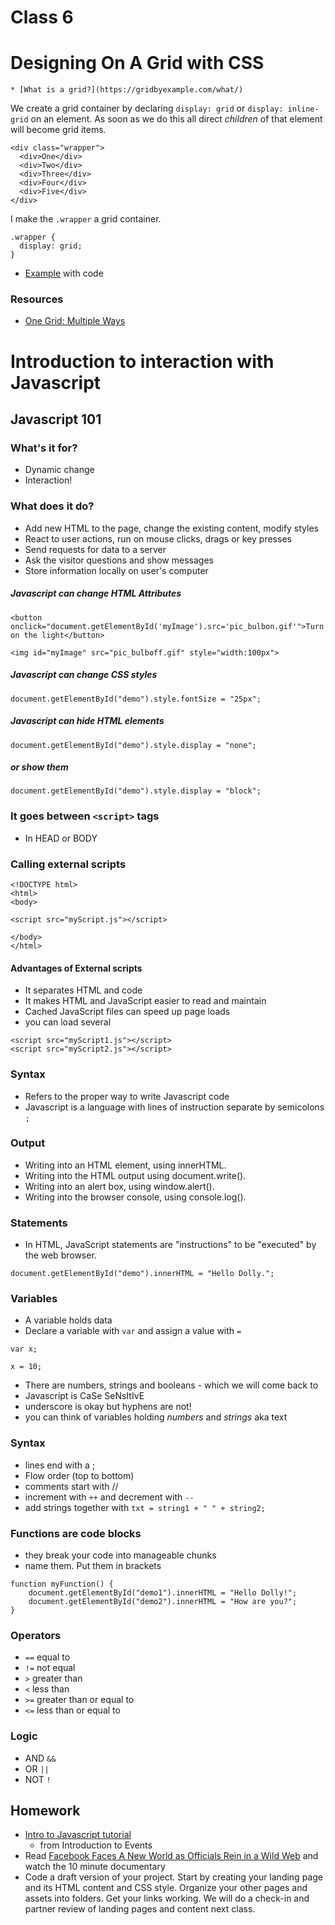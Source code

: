 # Class 6

# Designing On A Grid with CSS
	* [What is a grid?](https://gridbyexample.com/what/)  
	
We create a grid container by declaring ```display: grid``` or ```display: inline-grid``` on an element. As soon as we do this all direct *children* of that element will become grid items.

```
<div class="wrapper">
  <div>One</div>
  <div>Two</div>
  <div>Three</div>
  <div>Four</div>
  <div>Five</div>
</div>
```

I make the ```.wrapper``` a grid container.

```
.wrapper {
  display: grid;
}
```

* [Example](https://gridbyexample.com/examples/example1/) with code

### Resources

* [One Grid: Multiple Ways](https://css-tricks.com/css-grid-one-layout-multiple-ways/)

# Introduction to interaction with Javascript

## Javascript 101

### What's it for?

* Dynamic change
* Interaction!

### What does it do?
* Add new HTML to the page, change the existing content, modify styles
* React to user actions, run on mouse clicks, drags or key presses
* Send requests for data to a server
* Ask the visitor questions and show messages
* Store information locally on user's computer

##### Javascript can change HTML Attributes

```
<button onclick="document.getElementById('myImage').src='pic_bulbon.gif'">Turn on the light</button>

<img id="myImage" src="pic_bulboff.gif" style="width:100px">

```

##### Javascript can change CSS styles

```
document.getElementById("demo").style.fontSize = "25px";
```

##### Javascript can hide HTML elements

```
document.getElementById("demo").style.display = "none";
```

##### or show them

```
document.getElementById("demo").style.display = "block";
```
### It goes between ```<script>``` tags
* In HEAD or BODY

### Calling external scripts

```
<!DOCTYPE html>
<html>
<body>

<script src="myScript.js"></script>

</body>
</html>
```

#### Advantages of External scripts
* It separates HTML and code
* It makes HTML and JavaScript easier to read and maintain
* Cached JavaScript files can speed up page loads
* you can load several

```
<script src="myScript1.js"></script>
<script src="myScript2.js"></script>
```

### Syntax
* Refers to the proper way to write Javascript code
* Javascript is a language with lines of instruction separate by semicolons ```;```

### Output

* Writing into an HTML element, using innerHTML.
* Writing into the HTML output using document.write().
* Writing into an alert box, using window.alert().
* Writing into the browser console, using console.log().


### Statements

* In HTML, JavaScript statements are "instructions" to be "executed" by the web browser.

```
document.getElementById("demo").innerHTML = "Hello Dolly.";
```
### Variables
* A variable holds data
* Declare a variable with ```var``` and assign a value with ```=```

```
var x;

x = 10;
```

* There are numbers, strings and booleans - which we will come back to
* Javascript is CaSe SeNsItIvE
* underscore is okay but hyphens are not!
* you can think of variables holding *numbers* and *strings* aka text

### Syntax
* lines end with a ;
* Flow order (top to bottom)
* comments start with //
* increment with ```++``` and decrement with ```--```
* add strings together with ```txt = string1 + " " + string2;```

### Functions are code blocks
* they break your code into manageable chunks
* name them. Put them in brackets

```
function myFunction() {
    document.getElementById("demo1").innerHTML = "Hello Dolly!";
    document.getElementById("demo2").innerHTML = "How are you?";
}
```

### Operators

* ```==``` equal to
* ```!=```	not equal
* ```>```	greater than
* ```<```	less than
* ```>=```	greater than or equal to
* ```<=``` less than or equal to

### Logic

* AND ```&&```
* OR ```||```
* NOT ```!```

## Homework

* [Intro to Javascript tutorial](https://www.w3schools.com/js/js_intro.asp)
	* from Introduction to Events
* Read [Facebook Faces A New World as Officials Rein in a Wild Web](https://www.nytimes.com/2017/09/17/technology/facebook-government-regulations.html?_r=1) and watch the 10 minute documentary
* Code a draft version of your project. Start by creating your landing page and its HTML content and CSS style. Organize your other pages and assets into folders. Get your links working. We will do a check-in and partner review of landing pages and content next class.
